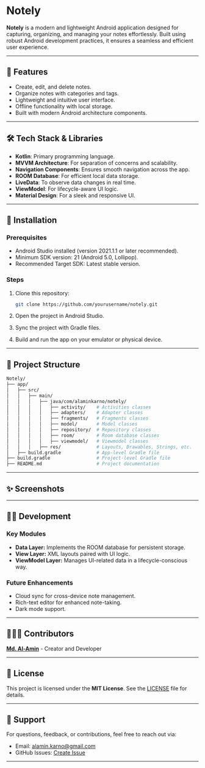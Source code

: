 # Notely

**Notely** is a modern and lightweight Android application designed for capturing, organizing, and managing your notes effortlessly. Built using robust Android development practices, it ensures a seamless and efficient user experience.

---

## 🌟 Features

- Create, edit, and delete notes.
- Organize notes with categories and tags.
- Lightweight and intuitive user interface.
- Offline functionality with local storage.
- Built with modern Android architecture components.

---

## 🛠️ Tech Stack & Libraries

- **Kotlin**: Primary programming language.
- **MVVM Architecture**: For separation of concerns and scalability.
- **Navigation Components**: Ensures smooth navigation across the app.
- **ROOM Database**: For efficient local data storage.
- **LiveData**: To observe data changes in real time.
- **ViewModel**: For lifecycle-aware UI logic.
- **Material Design**: For a sleek and responsive UI.

---

## 🚀 Installation

### Prerequisites

- Android Studio installed (version 2021.1.1 or later recommended).
- Minimum SDK version: 21 (Android 5.0, Lollipop).
- Recommended Target SDK: Latest stable version.

### Steps

1. Clone this repository:
   ```bash
   git clone https://github.com/yourusername/notely.git
   ```

2. Open the project in Android Studio.
3. Sync the project with Gradle files.
4. Build and run the app on your emulator or physical device.

---

## 📂 Project Structure

```bash
Notely/
├── app/
│   ├── src/
│   │   ├── main/
│   │   │   ├── java/com/alaminkarno/notely/
│   │   │   │   ├── activity/    # Activities classes
│   │   │   │   ├── adapters/    # Adapter classes
│   │   │   │   ├── fragments/   # Fragments classes
│   │   │   │   ├── model/       # Model classes
│   │   │   │   ├── repository/  # Repository classes
│   │   │   │   ├── room/        # Room database classes
│   │   │   │   ├── viewmodel/   # Viewmodel classes
│   │   │   ├── res/             # Layouts, Drawables, Strings, etc.
│   ├── build.gradle             # App-level Gradle file
├── build.gradle                 # Project-level Gradle file
├── README.md                    # Project documentation
```

---

## ✨ Screenshots
<!-- Replace with actual screenshots -->

---

## 👨‍💻 Development
### Key Modules
  - **Data Layer:** Implements the ROOM database for persistent storage.
  - **View Layer:** XML layouts paired with UI logic.
  - **ViewModel Layer:** Manages UI-related data in a lifecycle-conscious way.
### Future Enhancements
  - Cloud sync for cross-device note management.
  - Rich-text editor for enhanced note-taking.
  - Dark mode support.

---

## 🧑‍🤝‍🧑 Contributors
**[Md. Al-Amin](https://github.com/alamin-karno)** - Creator and Developer

---

## 📝 License
This project is licensed under the **MIT License**. See the [LICENSE](LICENSE) file for details.

---

## 🤝 Support
For questions, feedback, or contributions, feel free to reach out via:

- Email: [alamin.karno@gmail.com](mailto:alamin.karno@gmail.com)
- GitHub Issues: [Create Issue](https://github.com/alamin-karno/Notely/issues/new)

---
